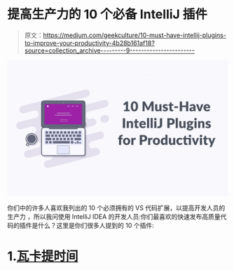 # 提高生产力的 10 个必备 IntelliJ 插件

> 原文：<https://medium.com/geekculture/10-must-have-intellij-plugins-to-improve-your-productivity-4b28b161af18?source=collection_archive---------9----------------------->

![](img/7285b4c911c41419ef4f7ee9ab411940.png)

你们中的许多人喜欢我列出的 10 个必须拥有的 VS 代码扩展，以提高开发人员的生产力 ，所以我问使用 IntelliJ IDEA 的开发人员:你们最喜欢的快速发布高质量代码的插件是什么？这里是你们很多人提到的 10 个插件:

# 1.[瓦卡提时间](https://plugins.jetbrains.com/plugin/7425-wakatime)